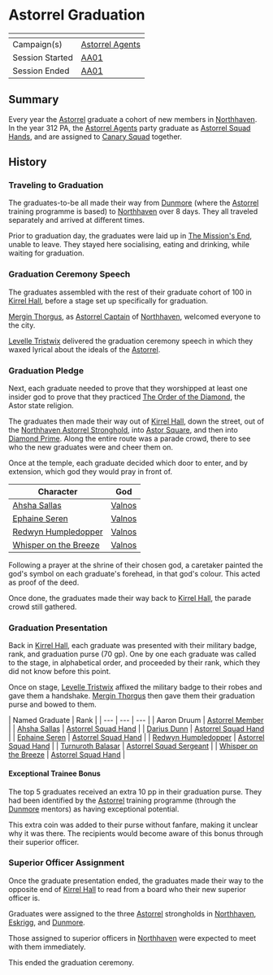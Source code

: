 # Astorrel Graduation

| []() | |
| --- | --- |
| Campaign(s) | [Astorrel Agents](../astorrel-agents.md) |
| Session Started | [AA01](../sessions/AA01.md) |
| Session Ended | [AA01](../sessions/AA01.md) |

## Summary

Every year the [Astorrel](../../../astarus/civilisations/kingdom-of-astor/organisations/astorrel/astorrel.md) graduate a cohort of new members in [Northhaven](../../../astarus/places/cities/northhaven.md). In the year 312 PA, the [Astorrel Agents](../astorrel-agents.md) party graduate as [Astorrel Squad Hands](../../../astarus/civilisations/kingdom-of-astor/organisations/astorrel/ranks/2-squad-hand.md), and are assigned to [Canary Squad](../../../astarus/civilisations/kingdom-of-astor/organisations/astorrel/squads/canary.md) together.

## History

### Traveling to Graduation

The graduates-to-be all made their way from [Dunmore](../../../astarus/places/cities/dunmore.md) (where the [Astorrel](../../../astarus/civilisations/kingdom-of-astor/organisations/astorrel/astorrel.md) training programme is based) to [Northhaven](../../../astarus/places/cities/northhaven.md) over 8 days. They all traveled separately and arrived at different times.

Prior to graduation day, the graduates were laid up in [The Mission's End](../../../astarus/places/buildings/inns-taverns/the-missions-end.md), unable to leave. They stayed here socialising, eating and drinking, while waiting for graduation.

### Graduation Ceremony Speech

The graduates assembled with the rest of their graduate cohort of 100 in [Kirrel Hall](../../../astarus/places/buildings/kirrel-hall.md), before a stage set up specifically for graduation.

[Mergin Thorgus](../../../astarus/people/mergin-thorgus.md), as [Astorrel Captain](../../../astarus/civilisations/kingdom-of-astor/organisations/astorrel/ranks/6-captain.md) of [Northhaven](../../../astarus/places/cities/northhaven.md), welcomed everyone to the city.

[Levelle Tristwix](../../../astarus/people/levelle-tristwix.md) delivered the graduation ceremony speech in which they waxed lyrical about the ideals of the [Astorrel](../../../astarus/civilisations/kingdom-of-astor/organisations/astorrel/astorrel.md).

### Graduation Pledge

Next, each graduate needed to prove that they worshipped at least one insider god to prove that they practiced [The Order of the Diamond](../../../astarus/gods/the-order-of-the-diamond.md), the Astor state religion.

The graduates then made their way out of [Kirrel Hall](../../../astarus/places/buildings/kirrel-hall.md), down the street, out of the [Northhaven Astorrel Stronghold](../../../astarus/places/strongholds/northhaven-astorrel-stronghold.md), into [Astor Square](../../../astarus/places/structures/astor-square.md), and then into [Diamond Prime](../../../astarus/places/buildings/temples/diamond-prime.md). Along the entire route was a parade crowd, there to see who the new graduates were and cheer them on.

Once at the temple, each graduate decided which door to enter, and by extension, which god they would pray in front of.

| Character | God |
| --- | --- |
| [Ahsha Sallas](../../../astarus/people/ahsha-sallas.md) | [Valnos](../../../astarus/gods/gods/valnos.md) |
| [Ephaine Seren](../../../astarus/people/ephaine-seren.md) | [Valnos](../../../astarus/gods/gods/valnos.md) |
| [Redwyn Humpledopper](../../../astarus/people/redywn-humpledopper.md) | [Valnos](../../../astarus/gods/gods/valnos.md) |
| [Whisper on the Breeze](../../../astarus/people/whisper-on-the-breeze.md) | [Valnos](../../../astarus/gods/gods/valnos.md) |

Following a prayer at the shrine of their chosen god, a caretaker painted the god's symbol on each graduate's forehead, in that god's colour. This acted as proof of the deed.

Once done, the graduates made their way back to [Kirrel Hall](../../../astarus/places/buildings/kirrel-hall.md), the parade crowd still gathered.

### Graduation Presentation

Back in [Kirrel Hall](../../../astarus/places/buildings/kirrel-hall.md), each graduate was presented with their military badge, rank, and graduation purse (70 gp). One by one each graduate was called to the stage, in alphabetical order, and proceeded by their rank, which they did not know before this point.

Once on stage, [Levelle Tristwix](../../../astarus/people/levelle-tristwix.md) affixed the military badge to their robes and gave them a handshake. [Mergin Thorgus](../../../astarus/people/mergin-thorgus.md) then gave them their graduation purse and bowed to them.

| Named Graduate | Rank |
| --- | --- | --- |
| Aaron Druum | [Astorrel Member](../../../astarus/civilisations/kingdom-of-astor/organisations/astorrel/ranks/1-member.md) |
| [Ahsha Sallas](../../../astarus/people/ahsha-sallas.md) | [Astorrel Squad Hand](../../../astarus/civilisations/kingdom-of-astor/organisations/astorrel/ranks/2-squad-hand.md) |
| [Darius Dunn](../../../astarus/people/darius-dunn.md) | [Astorrel Squad Hand](../../../astarus/civilisations/kingdom-of-astor/organisations/astorrel/ranks/2-squad-hand.md) |
| [Ephaine Seren](../../../astarus/people/ephaine-seren.md) | [Astorrel Squad Hand](../../../astarus/civilisations/kingdom-of-astor/organisations/astorrel/ranks/2-squad-hand.md) |
| [Redwyn Humpledopper](../../../astarus/people/redywn-humpledopper.md) | [Astorrel Squad Hand](../../../astarus/civilisations/kingdom-of-astor/organisations/astorrel/ranks/2-squad-hand.md) |
| [Turnuroth Balasar](../../../astarus/people/turnuroth-balasar.md) | [Astorrel Squad Sergeant](../../../astarus/civilisations/kingdom-of-astor/organisations/astorrel/ranks/4-squad-sergeant.md) |
| [Whisper on the Breeze](../../../astarus/people/whisper-on-the-breeze.md) | [Astorrel Squad Hand](../../../astarus/civilisations/kingdom-of-astor/organisations/astorrel/ranks/2-squad-hand.md) |

#### Exceptional Trainee Bonus

The top 5 graduates received an extra 10 pp in their graduation purse. They had been identified by the [Astorrel](../../../astarus/civilisations/kingdom-of-astor/organisations/astorrel/astorrel.md) training programme (through the [Dunmore](../../../astarus/places/cities/dunmore.md) mentors) as having exceptional potential.

This extra coin was added to their purse without fanfare, making it unclear why it was there. The recipients would become aware of this bonus through their superior officer.

### Superior Officer Assignment

Once the graduate presentation ended, the graduates made their way to the opposite end of [Kirrel Hall](../../../astarus/places/buildings/kirrel-hall.md) to read from a board who their new superior officer is.

Graduates were assigned to the three [Astorrel](../../../astarus/civilisations/kingdom-of-astor/organisations/astorrel/astorrel.md) strongholds in [Northhaven](../../../astarus/places/cities/northhaven.md), [Eskrigg](../../../astarus/places/cities/eskrigg.md), and [Dunmore](../../../astarus/places/cities/dunmore.md).

Those assigned to superior officers in [Northhaven](../../../astarus/places/cities/northhaven.md) were expected to meet with them immediately.

This ended the graduation ceremony.
